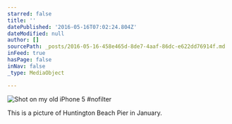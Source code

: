 ```yaml
---
starred: false
title: ''
datePublished: '2016-05-16T07:02:24.804Z'
dateModified: null
author: []
sourcePath: _posts/2016-05-16-458e465d-8de7-4aaf-86dc-e622dd76914f.md
inFeed: true
hasPage: false
inNav: false
_type: MediaObject

---
```

![Shot on my old iPhone 5 #nofilter](https://the-grid-user-content.s3-us-west-2.amazonaws.com/01fae053-5d27-4b25-a7bf-480c4d8a2ace.jpg)

This is a picture of Huntington Beach Pier in January.